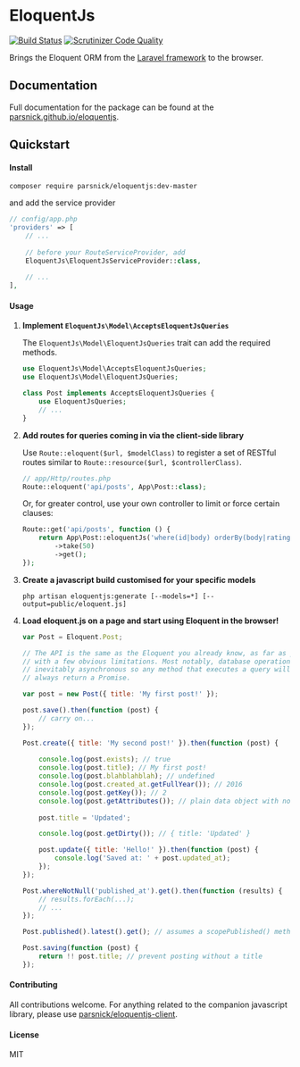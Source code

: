 # EloquentJs
[![Build Status](https://travis-ci.org/parsnick/eloquentjs.svg?branch=master)](https://travis-ci.org/parsnick/eloquentjs)
[![Scrutinizer Code Quality](https://scrutinizer-ci.com/g/parsnick/eloquentjs/badges/quality-score.png?b=master)](https://scrutinizer-ci.com/g/parsnick/eloquentjs/?branch=master)

Brings the Eloquent ORM from the [Laravel framework](https://github.com/laravel/framework) to the browser.

## Documentation

Full documentation for the package can be found at the [parsnick.github.io/eloquentjs](http://parsnick.github.io/eloquentjs).

## Quickstart

#### Install

```
composer require parsnick/eloquentjs:dev-master
```
and add the service provider

```php
// config/app.php
'providers' => [
    // ...
    
    // before your RouteServiceProvider, add
    EloquentJs\EloquentJsServiceProvider::class,
    
    // ...
],
```

#### Usage

1. **Implement `EloquentJs\Model\AcceptsEloquentJsQueries`**
    
    The `EloquentJs\Model\EloquentJsQueries` trait can add the required methods.

    ```php
    use EloquentJs\Model\AcceptsEloquentJsQueries;
    use EloquentJs\Model\EloquentJsQueries;
    
    class Post implements AcceptsEloquentJsQueries {
        use EloquentJsQueries;
        // ...
    }
    ```

2. **Add routes for queries coming in via the client-side library**
    
    Use `Route::eloquent($url, $modelClass)` to register a set of RESTful routes similar to
    `Route::resource($url, $controllerClass)`.

    ```php
    // app/Http/routes.php
    Route::eloquent('api/posts', App\Post::class);
    ```
    
    Or, for greater control, use your own controller to limit or force certain clauses:

    ```php
    Route::get('api/posts', function () {
        return App\Post::eloquentJs('where(id|body) orderBy(body|rating|created_at)')
            ->take(50)
            ->get();
    });
    ```


4. **Create a javascript build customised for your specific models**
    ```
    php artisan eloquentjs:generate [--models=*] [--output=public/eloquent.js]
    ```

5. **Load eloquent.js on a page and start using Eloquent in the browser!**
    ```js
    var Post = Eloquent.Post;
    
    // The API is the same as the Eloquent you already know, as far as practical
    // with a few obvious limitations. Most notably, database operations are 
    // inevitably asynchronous so any method that executes a query will
    // always return a Promise.
    
    var post = new Post({ title: 'My first post!' });

    post.save().then(function (post) {
        // carry on...
    });

    Post.create({ title: 'My second post!' }).then(function (post) {
        
        console.log(post.exists); // true
        console.log(post.title); // My first post!
        console.log(post.blahblahblah); // undefined
        console.log(post.created_at.getFullYear()); // 2016
        console.log(post.getKey()); // 2    
        console.log(post.getAttributes()); // plain data object with no behaviour
        
        post.title = 'Updated';
    
        console.log(post.getDirty()); // { title: 'Updated' }
    
        post.update({ title: 'Hello!' }).then(function (post) {
            console.log('Saved at: ' + post.updated_at);
        });
    });

    Post.whereNotNull('published_at').get().then(function (results) {
        // results.forEach(...);
        // ...
    });

    Post.published().latest().get(); // assumes a scopePublished() method on the server

    Post.saving(function (post) {
        return !! post.title; // prevent posting without a title
    });
    ```

#### Contributing
All contributions welcome. For anything related to the companion javascript library, please use [parsnick/eloquentjs-client](https://github.com/parsnick/eloquentjs-client).

#### License
MIT
